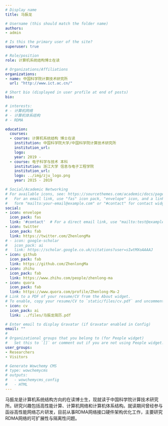 ```yaml
---
# Display name
title: 马振龙

# Username (this should match the folder name)
authors:
- admin

# Is this the primary user of the site?
superuser: true

# Role/position
role: 计算机系统结构博士在读

# Organizations/Affiliations
organizations:
- name: 中国科学院计算技术研究所
  url: "http://www.ict.ac.cn/"

# Short bio (displayed in user profile at end of posts)
bio: 

# interests:
# - 计算机网络
# - 计算机体系结构
# - RDMA

education:
  courses:
  - course: 计算机系统结构 博士在读
    institution: 中国科学院大学/中国科学院计算技术研究所
    institution_url:
    logo:
    year: 2019 - 
  - course: 电子科学与技术 本科
    institution: 浙江大学 信息与电子工程学院
    institution_url:
    logo: ../img/zju_logo.png
    year: 2015 - 2019

# Social/Academic Networking
# For available icons, see: https://sourcethemes.com/academic/docs/page-builder/#icons
#   For an email link, use "fas" icon pack, "envelope" icon, and a link in the
#   form "mailto:your-email@example.com" or "#contact" for contact widget.
social:
- icon: envelope
  icon_pack: fas
  link: '#contact'  # For a direct email link, use "mailto:test@example.org".
- icon: twitter
  icon_pack: fab
  link: https://twitter.com/ZhenlongMa
# - icon: google-scholar
#   icon_pack: ai
#   link: https://scholar.google.co.uk/citations?user=sIwtMXoAAAAJ
- icon: github
  icon_pack: fab
  link: https://github.com/ZhenlongMa
- icon: zhihu
  icon_pack: fab
  link: https://www.zhihu.com/people/zhenlong-ma
- icon: quora
  icon_pack: fab
  link: https://www.quora.com/profile/Zhenlong-Ma-2
# Link to a PDF of your resume/CV from the About widget.
# To enable, copy your resume/CV to `static/files/cv.pdf` and uncomment the lines below.
- icon: cv
  icon_pack: ai
  link: ../files/马振龙简历.pdf

# Enter email to display Gravatar (if Gravatar enabled in Config)
email: ""
# 
# Organizational groups that you belong to (for People widget)
#   Set this to `[]` or comment out if you are not using People widget.
user_groups:
- Researchers
- Visitors

# Generate Wowchemy CMS
# type: wowchemycms
# outputs:
#   - wowchemycms_config
#   - HTML
---
```


马振龙是计算机系统结构方向的在读博士生，现就读于中国科学院计算技术研究所。研究兴趣包括高性能计算、计算机网络和计算机体系结构。就读期间曾经参与函谷高性能网络芯片研发，目前从事RDMA网络接口硬件架构优化工作，主要研究RDMA网络的可扩展性与隔离性问题。
